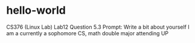 # hello-world
CS376 (Linux Lab) Lab12
Question 5.3 Prompt: Write a bit about yourself
I am a currently a sophomore CS, math double major attending UP
